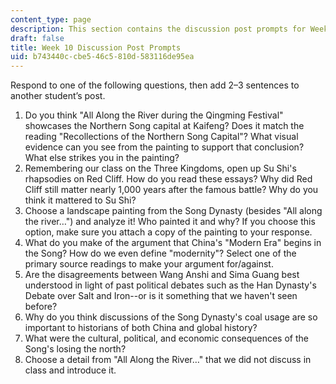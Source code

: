 ```yaml
---
content_type: page
description: This section contains the discussion post prompts for Week 10.
draft: false
title: Week 10 Discussion Post Prompts
uid: b743440c-cbe5-46c5-810d-583116de95ea
---
```

Respond to one of the following questions, then add 2–3 sentences to another student’s post.

1. Do you think "All Along the River during the Qingming Festival" showcases the Northern Song capital at Kaifeng? Does it match the reading "Recollections of the Northern Song Capital"? What visual evidence can you see from the painting to support that conclusion? What else strikes you in the painting?
2. Remembering our class on the Three Kingdoms, open up Su Shi's rhapsodies on Red Cliff. How do you read these essays? Why did Red Cliff still matter nearly 1,000 years after the famous battle? Why do you think it mattered to Su Shi? 
3. Choose a landscape painting from the Song Dynasty (besides "All along the river…") and analyze it! Who painted it and why? If you choose this option, make sure you attach a copy of the painting to your response. 
4. What do you make of the argument that China's "Modern Era" begins in the Song? How do we even define "modernity"? Select one of the primary source readings to make your argument for/against. 
5. Are the disagreements between Wang Anshi and Sima Guang best understood in light of past political debates such as the Han Dynasty's Debate over Salt and Iron--or is it something that we haven't seen before?
6. Why do you think discussions of the Song Dynasty's coal usage are so important to historians of both China and global history? 
7. What were the cultural, political, and economic consequences of the Song's losing the north? 
8. Choose a detail from "All Along the River…" that we did not discuss in class and introduce it.